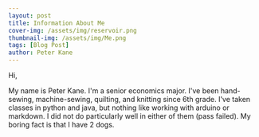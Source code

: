 ```yaml
---
layout: post
title: Information About Me  
cover-img: /assets/img/reservoir.png
thumbnail-img: /assets/img/Me.png
tags: [Blog Post]
author: Peter Kane 
---
```


Hi, 

My name is Peter Kane. I'm a senior economics major. I've been hand-sewing, machine-sewing, quilting, and knitting since 6th grade. I've taken classes in python and java, but nothing like working with arduino or markdown. I did not do particularly well in either of them (pass failed). My boring fact is that I have 2 dogs.
